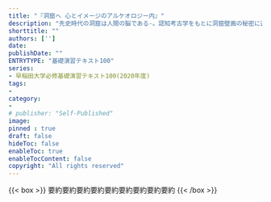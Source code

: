 ```yaml
---
title: "『洞窟へ 心とイメージのアルケオロジー内』"
description: "先史時代の洞窟は人間の脳である-。認知考古学をもとに洞窟壁画の秘密に迫るとともに、旧石器人の心の進化のプロセスを解明した画期的な洞窟論。アンドレ・ルロワ=グーランのエッセイ、「ガルガスの手」を巻末に訳出。"
shorttitle: ""
authors: ['']
date: 
publishDate: ""
ENTRYTYPE: "基礎演習テキスト100"
series:
- 早稲田大学必修基礎演習テキスト100(2020年度)
tags: 
- 
category: 
- 
# publisher: "Self-Published"
image: 
pinned : true
draft: false
hideToc: false
enableToc: true
enableTocContent: false
copyright: "All rights reserved"
---
```


{{< box >}}
要約要約要約要約要約要約要約要約要約
{{< /box >}}